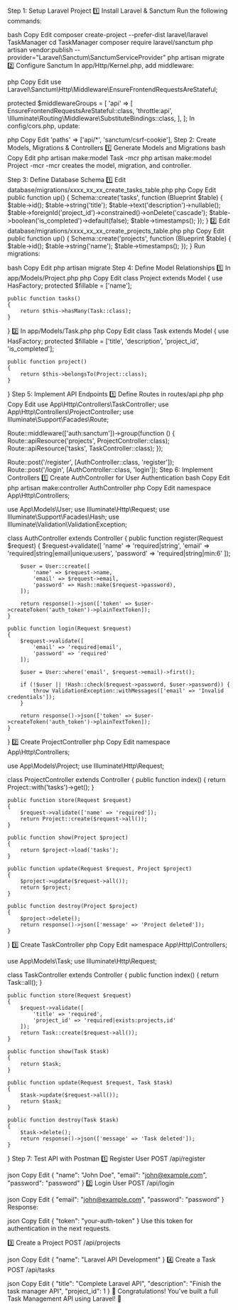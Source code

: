 Step 1: Setup Laravel Project
1️⃣ Install Laravel & Sanctum
Run the following commands:

bash
Copy
Edit
composer create-project --prefer-dist laravel/laravel TaskManager
cd TaskManager
composer require laravel/sanctum
php artisan vendor:publish --provider="Laravel\Sanctum\SanctumServiceProvider"
php artisan migrate
2️⃣ Configure Sanctum
In app/Http/Kernel.php, add middleware:

php
Copy
Edit
use Laravel\Sanctum\Http\Middleware\EnsureFrontendRequestsAreStateful;

protected $middlewareGroups = [
    'api' => [
        EnsureFrontendRequestsAreStateful::class,
        'throttle:api',
        \Illuminate\Routing\Middleware\SubstituteBindings::class,
    ],
];
In config/cors.php, update:

php
Copy
Edit
'paths' => ['api/*', 'sanctum/csrf-cookie'],
Step 2: Create Models, Migrations & Controllers
1️⃣ Generate Models and Migrations
bash
Copy
Edit
php artisan make:model Task -mcr
php artisan make:model Project -mcr
-mcr creates the model, migration, and controller.

Step 3: Define Database Schema
1️⃣ Edit database/migrations/xxxx_xx_xx_create_tasks_table.php
php
Copy
Edit
public function up()
{
    Schema::create('tasks', function (Blueprint $table) {
        $table->id();
        $table->string('title');
        $table->text('description')->nullable();
        $table->foreignId('project_id')->constrained()->onDelete('cascade');
        $table->boolean('is_completed')->default(false);
        $table->timestamps();
    });
}
2️⃣ Edit database/migrations/xxxx_xx_xx_create_projects_table.php
php
Copy
Edit
public function up()
{
    Schema::create('projects', function (Blueprint $table) {
        $table->id();
        $table->string('name');
        $table->timestamps();
    });
}
Run migrations:

bash
Copy
Edit
php artisan migrate
Step 4: Define Model Relationships
1️⃣ In app/Models/Project.php
php
Copy
Edit
class Project extends Model
{
    use HasFactory;
    protected $fillable = ['name'];

    public function tasks()
    {
        return $this->hasMany(Task::class);
    }
}
2️⃣ In app/Models/Task.php
php
Copy
Edit
class Task extends Model
{
    use HasFactory;
    protected $fillable = ['title', 'description', 'project_id', 'is_completed'];

    public function project()
    {
        return $this->belongsTo(Project::class);
    }
}
Step 5: Implement API Endpoints
1️⃣ Define Routes in routes/api.php
php
Copy
Edit
use App\Http\Controllers\TaskController;
use App\Http\Controllers\ProjectController;
use Illuminate\Support\Facades\Route;

Route::middleware(['auth:sanctum'])->group(function () {
    Route::apiResource('projects', ProjectController::class);
    Route::apiResource('tasks', TaskController::class);
});

Route::post('/register', [AuthController::class, 'register']);
Route::post('/login', [AuthController::class, 'login']);
Step 6: Implement Controllers
1️⃣ Create AuthController for User Authentication
bash
Copy
Edit
php artisan make:controller AuthController
php
Copy
Edit
namespace App\Http\Controllers;

use App\Models\User;
use Illuminate\Http\Request;
use Illuminate\Support\Facades\Hash;
use Illuminate\Validation\ValidationException;

class AuthController extends Controller
{
    public function register(Request $request)
    {
        $request->validate([
            'name' => 'required|string',
            'email' => 'required|string|email|unique:users',
            'password' => 'required|string|min:6'
        ]);

        $user = User::create([
            'name' => $request->name,
            'email' => $request->email,
            'password' => Hash::make($request->password),
        ]);

        return response()->json(['token' => $user->createToken('auth_token')->plainTextToken]);
    }

    public function login(Request $request)
    {
        $request->validate([
            'email' => 'required|email',
            'password' => 'required'
        ]);

        $user = User::where('email', $request->email)->first();

        if (!$user || !Hash::check($request->password, $user->password)) {
            throw ValidationException::withMessages(['email' => 'Invalid credentials']);
        }

        return response()->json(['token' => $user->createToken('auth_token')->plainTextToken]);
    }
}
2️⃣ Create ProjectController
php
Copy
Edit
namespace App\Http\Controllers;

use App\Models\Project;
use Illuminate\Http\Request;

class ProjectController extends Controller
{
    public function index()
    {
        return Project::with('tasks')->get();
    }

    public function store(Request $request)
    {
        $request->validate(['name' => 'required']);
        return Project::create($request->all());
    }

    public function show(Project $project)
    {
        return $project->load('tasks');
    }

    public function update(Request $request, Project $project)
    {
        $project->update($request->all());
        return $project;
    }

    public function destroy(Project $project)
    {
        $project->delete();
        return response()->json(['message' => 'Project deleted']);
    }
}
3️⃣ Create TaskController
php
Copy
Edit
namespace App\Http\Controllers;

use App\Models\Task;
use Illuminate\Http\Request;

class TaskController extends Controller
{
    public function index()
    {
        return Task::all();
    }

    public function store(Request $request)
    {
        $request->validate([
            'title' => 'required',
            'project_id' => 'required|exists:projects,id'
        ]);
        return Task::create($request->all());
    }

    public function show(Task $task)
    {
        return $task;
    }

    public function update(Request $request, Task $task)
    {
        $task->update($request->all());
        return $task;
    }

    public function destroy(Task $task)
    {
        $task->delete();
        return response()->json(['message' => 'Task deleted']);
    }
}
Step 7: Test API with Postman
1️⃣ Register User
POST /api/register

json
Copy
Edit
{
    "name": "John Doe",
    "email": "john@example.com",
    "password": "password"
}
2️⃣ Login User
POST /api/login

json
Copy
Edit
{
    "email": "john@example.com",
    "password": "password"
}
Response:

json
Copy
Edit
{
    "token": "your-auth-token"
}
Use this token for authentication in the next requests.

3️⃣ Create a Project
POST /api/projects

json
Copy
Edit
{
    "name": "Laravel API Development"
}
4️⃣ Create a Task
POST /api/tasks

json
Copy
Edit
{
    "title": "Complete Laravel API",
    "description": "Finish the task manager API",
    "project_id": 1
}
🎯 Congratulations! You’ve built a full Task Management API using Laravel! 🚀
